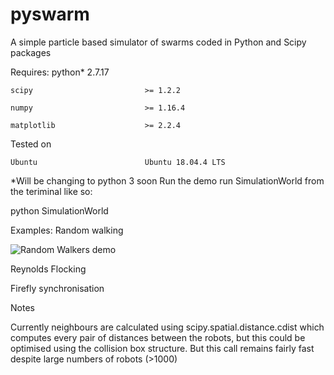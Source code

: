# pyswarm

A simple particle based simulator of swarms coded in Python and Scipy packages

Requires:
    python*                        2.7.17
    
    scipy                         >= 1.2.2 
    
    numpy                         >= 1.16.4 
    
    matplotlib                    >= 2.2.4
    
Tested on

    Ubuntu                        Ubuntu 18.04.4 LTS

*Will be changing to python 3 soon
Run the demo run SimulationWorld from the teriminal like so:

python SimulationWorld

Examples:
Random walking

![Random Walkers demo](https://i.imgur.com/FRZGdR6.gif)

Reynolds Flocking

Firefly synchronisation

Notes

Currently neighbours are calculated using scipy.spatial.distance.cdist which computes every pair of distances between the robots, but this could be optimised using the collision box structure. But this call remains fairly fast despite large numbers of robots (>1000)





